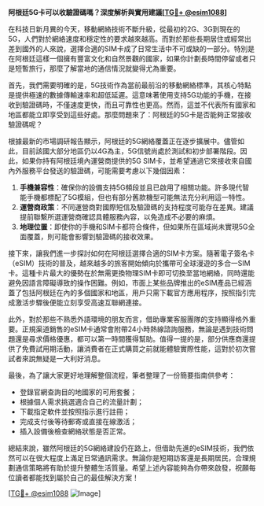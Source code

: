 **阿根廷5G卡可以收驗證碼嗎？深度解析與實用建議[[TG💪+ @esim1088](https://t.me/s/esim1088)]**

在科技日新月異的今天，移動網絡技術不斷升級，從最初的2G、3G到現在的5G，人們對於網絡速度和穩定性的要求越來越高。而對於那些長期居住或經常出差到國外的人來說，選擇合適的SIM卡成了日常生活中不可或缺的一部分。特別是在阿根廷這樣一個擁有豐富文化和自然景觀的國家，如果你計劃長時間停留或者只是短暫旅行，那麼了解當地的通信情況就變得尤為重要。

首先，我們需要明確的是，5G技術作為當前最前沿的移動網絡標準，其核心特點是提供極速的數據傳輸速率和超低延遲。這意味著使用支持5G功能的手機，在接收到驗證碼時，不僅速度更快，而且可靠性也更高。然而，這並不代表所有國家和地區都能立即享受到這些好處。那麼問題來了：阿根廷的5G卡是否能夠正常接收驗證碼呢？

根據最新的市場調研報告顯示，阿根廷的5G網絡覆蓋正在逐步擴展中。儘管如此，目前該國大部分地區仍以4G為主，5G信號尚處於測試和初步部署階段。因此，如果你持有阿根廷境內運營商提供的5G SIM卡，並希望通過它來接收來自國內外服務平台發送的驗證碼，可能需要考慮以下幾個因素：

1. **手機兼容性**：確保你的設備支持5G頻段並且已啟用了相關功能。許多現代智能手機都標配了5G模組，但也有部分舊款機型可能無法充分利用這一特性。
2. **運營商政策**：不同運營商對國際短信及驗證碼的支持程度可能存在差異。建議提前聯繫所選運營商確認具體服務內容，以免造成不必要的麻煩。
3. **地理位置**：即使你的手機和SIM卡都符合條件，但如果所在區域尚未實現5G全面覆蓋，則可能會影響到驗證碼的接收效果。

接下來，讓我們進一步探討如何在阿根廷選擇合適的SIM卡方案。隨著電子簽名卡（eSIM）技術的普及，越來越多的旅客開始傾向於攜帶可全球漫遊的多合一SIM卡。這種卡片最大的優勢在於無需更換物理SIM卡即可切換至當地網絡，同時還能避免因語言障礙導致的操作困難。例如，市面上某些品牌推出的eSIM產品已經涵蓋了包括阿根廷在內的多個國家和地區，用戶只需下載官方應用程序，按照指引完成激活步驟後便能立刻享受高速互聯網連接。

此外，對於那些不熟悉外語環境的朋友而言，借助專業客服團隊的支持顯得格外重要。正規渠道銷售的eSIM卡通常會附帶24小時熱線諮詢服務，無論是遇到技術問題還是尋求價格優惠，都可以第一時間獲得幫助。值得一提的是，部分供應商還提供了免費試用期活動，讓消費者在正式購買之前就能體驗實際性能，這對於初次嘗試者來說無疑是一大利好消息。

最後，為了讓大家更好地理解整個流程，筆者整理了一份簡要指南供參考：
- 登錄官網查詢目的地國家的可用套餐；
- 根據個人需求挑選適合自己的流量計劃；
- 下載指定軟件並按照指示進行註冊；
- 完成支付後等待郵寄或直接在線激活；
- 插入設備後檢查網絡狀態是否正常。

總結來說，雖然阿根廷的5G網絡建設仍在路上，但借助先進的eSIM技術，我們依然可以在很大程度上滿足日常通訊需求。無論你是短期訪客還是長期居民，合理規劃通信策略將有助於提升整體生活質量。希望上述內容能夠為你帶來啟發，祝願每位讀者都能找到屬於自己的最佳解決方案！

[[TG💪+ @esim1088](https://t.me/s/esim1088) ![Image](https://i.postimg.cc/4NQfJmqS/Snipaste-2025-05-13-00-14-12.png)]
